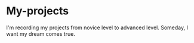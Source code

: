 # My-projects
I'm recording my projects from novice level to advanced level.
Someday, I want my dream comes true.
